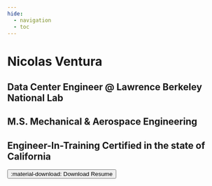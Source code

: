 ```yaml
---
hide:
  - navigation
  - toc
---
```


# Nicolas Ventura

## Data Center Engineer @ Lawrence Berkeley National Lab

## M.S. Mechanical & Aerospace Engineering

## Engineer-In-Training Certified in the state of California

<button href="Resume.pdf" download="Resume-Nicolas-Ventura">:material-download: Download Resume</button>